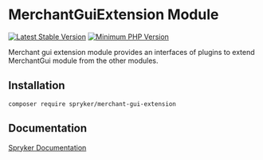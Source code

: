 # MerchantGuiExtension Module
[![Latest Stable Version](https://poser.pugx.org/spryker/merchant-gui-extension/v/stable.svg)](https://packagist.org/packages/spryker/merchant-gui-extension)
[![Minimum PHP Version](https://img.shields.io/badge/php-%3E%3D%207.4-8892BF.svg)](https://php.net/)

Merchant gui extension module provides an interfaces of plugins to extend MerchantGui module from the other modules.

## Installation

```
composer require spryker/merchant-gui-extension
```

## Documentation

[Spryker Documentation](https://academy.spryker.com/developing_with_spryker/module_guide/modules.html)
